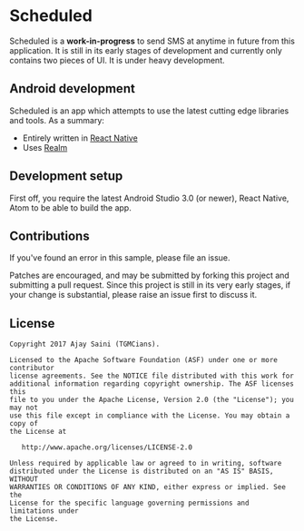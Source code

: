 # Scheduled

Scheduled is a **work-in-progress** to send SMS at anytime in future from this application. It is still in its early stages of development and currently
only contains two pieces of UI. It is under heavy development.

## Android development

Scheduled is an app which attempts to use the latest cutting edge libraries and tools. As a summary:

 * Entirely written in [React Native](https://facebook.github.io/react-native/)
 * Uses [Realm](https://realm.io/)

## Development setup

First off, you require the latest Android Studio 3.0 (or newer), React Native, Atom to be able to build the app.

## Contributions

If you've found an error in this sample, please file an issue.

Patches are encouraged, and may be submitted by forking this project and
submitting a pull request. Since this project is still in its very early stages,
if your change is substantial, please raise an issue first to discuss it.

## License

```
Copyright 2017 Ajay Saini (TGMCians).

Licensed to the Apache Software Foundation (ASF) under one or more contributor
license agreements. See the NOTICE file distributed with this work for
additional information regarding copyright ownership. The ASF licenses this
file to you under the Apache License, Version 2.0 (the "License"); you may not
use this file except in compliance with the License. You may obtain a copy of
the License at

   http://www.apache.org/licenses/LICENSE-2.0

Unless required by applicable law or agreed to in writing, software
distributed under the License is distributed on an "AS IS" BASIS, WITHOUT
WARRANTIES OR CONDITIONS OF ANY KIND, either express or implied. See the
License for the specific language governing permissions and limitations under
the License.
```
